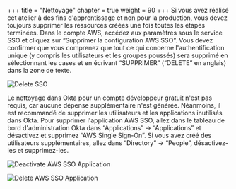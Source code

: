 +++
title = "Nettoyage"
chapter = true
weight = 90
+++
Si vous avez réalisé cet atelier à des fins d'apprentissage et non pour la production, vous devez toujours supprimer les ressources créées une fois toutes les étapes terminées.
Dans le compte AWS, accédez aux paramètres sous le service SSO et cliquez sur “Supprimer la configuration AWS SSO”. Vous devez confirmer que vous comprenez que tout ce qui concerne l'authentification unique (y compris les utilisateurs et les groupes poussés) sera supprimé en sélectionnant les cases et en écrivant “SUPPRIMER” (“DELETE” en anglais) dans la zone de texte.

![Delete SSO](/images/delete_sso.png)

Le nettoyage dans Okta pour un compte développeur gratuit n'est pas requis, car aucune dépense supplémentaire n'est générée. Néanmoins, il est recommandé de supprimer les utilisateurs et les applications inutilisés dans Okta. Pour supprimer l'application AWS SSO, allez dans le tableau de bord d'administration Okta dans “Applications” -> “Applications” et désactivez et supprimez “AWS Single Sign-On”. Si vous avez créé des utilisateurs supplémentaires, allez dans “Directory” -> “People”, désactivez-les et supprimez-les.

![Deactivate AWS SSO Application](/images/500_Delete_AWS_SSO.png)

![Delete AWS SSO Application](/images/510_Delete_AWS_SSO.png)
